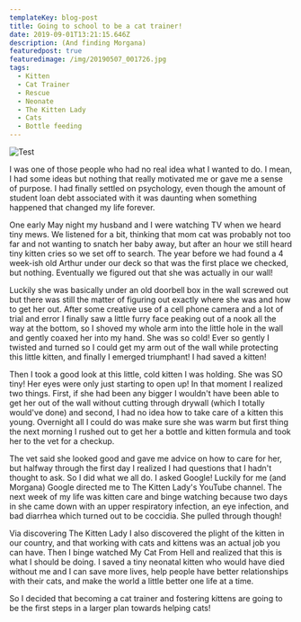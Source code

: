 ```yaml
---
templateKey: blog-post
title: Going to school to be a cat trainer!
date: 2019-09-01T13:21:15.646Z
description: (And finding Morgana)
featuredpost: true
featuredimage: /img/20190507_001726.jpg
tags:
  - Kitten
  - Cat Trainer
  - Rescue
  - Neonate
  - The Kitten Lady
  - Cats
  - Bottle feeding
---
```

![Test](/img/20190507_001726.jpg "Test")

I was one of those people who had no real idea what I wanted to do. I mean, I had some ideas but nothing that really motivated me or gave me a sense of purpose. I had finally settled on psychology, even though the amount of student loan debt associated with it was daunting when something happened that changed my life forever. 

One early May night my husband and I were watching TV when we heard tiny mews. We listened for a bit, thinking that mom cat was probably not too far and not wanting to snatch her baby away, but after an hour we still heard tiny kitten cries so we set off to search. The year before we had found a 4 week-ish old Arthur under our deck so that was the first place we checked, but nothing. Eventually we figured out that she was actually in our wall!

Luckily she was basically under an old doorbell box in the wall screwed out but there was still the matter of figuring out exactly where she was and how to get her out. After some creative use of a cell phone camera and a lot of trial and error I finally saw a little furry face peaking out of a nook all the way at the bottom, so I shoved my whole arm into the little hole in the wall and gently coaxed her into my hand. She was so cold! Ever so gently I twisted and turned so I could get my arm out of the wall while protecting this little kitten, and finally I emerged triumphant! I had saved a kitten!

Then I took a good look at this little, cold kitten I was holding. She was SO tiny! Her eyes were only just starting to open up! In that moment I realized two things. First, if she had been any bigger I wouldn't have been able to get her out of the wall without cutting through drywall (which I totally would've done) and second, I had no idea how to take care of a kitten this young. Overnight all I could do was make sure she was warm but first thing the next morning I rushed out to get her a bottle and kitten formula and took her to the vet for a checkup. 

The vet said she looked good and gave me advice on how to care for her, but halfway through the first day I realized I had questions that I hadn't thought to  ask. So I did what we all do. I asked Google! Luckily for me (and Morgana) Google directed me to The Kitten Lady's YouTube channel. The next week of my life was kitten care and binge watching because two days in she came down with an upper respiratory infection, an eye infection, and bad diarrhea which turned out to be coccidia. She pulled through though!

Via discovering The Kitten Lady I also discovered the plight of the kitten in our country, and that working with cats and kittens was an actual job you can have. Then I binge watched My Cat From Hell and realized that this is what I should be doing. I saved a tiny neonatal kitten who would have died without me and I can save more lives, help people have better relationships with their cats, and make the world a little better one life at a time. 

So I decided that becoming a cat trainer and fostering kittens are going to be the first steps in a larger plan towards helping cats!
